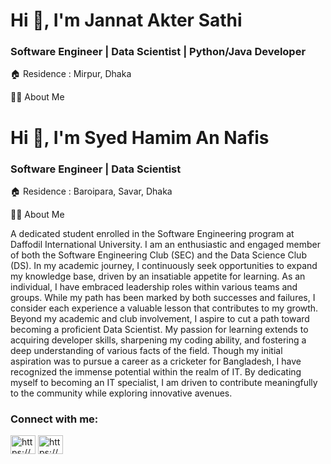 <h1 align="left">Hi 👋, I'm Jannat Akter Sathi</h1>
<h3 align="left">Software Engineer | Data Scientist | Python/Java Developer</h3>

🏠 Residence : Mirpur, Dhaka

👨‍🏫 About Me

<h1 align="left">Hi 👋, I'm Syed Hamim An Nafis</h1>
<h3 align="left">Software Engineer | Data Scientist </h3>

🏠 Residence : Baroipara, Savar, Dhaka

👨‍🏫 About Me

A dedicated student enrolled in the Software Engineering program at Daffodil International University. I am an enthusiastic and engaged member of both the Software Engineering Club (SEC) and the Data Science Club (DS). In my academic journey, I continuously seek opportunities to expand my knowledge base, driven by an insatiable appetite for learning. As an individual, I have embraced leadership roles within various teams and groups. While my path has been marked by both successes and failures, I consider each experience a valuable lesson that contributes to my growth. Beyond my academic and club involvement, I aspire to cut a path toward becoming a proficient Data Scientist. My passion for learning extends to acquiring developer skills, sharpening my coding ability, and fostering a deep understanding of various facts of the field. Though my initial aspiration was to pursue a career as a cricketer for Bangladesh, I have recognized the immense potential within the realm of IT. By dedicating myself to becoming an IT specialist, I am driven to contribute meaningfully to the community while exploring innovative avenues.

<h3 align="left">Connect with me:</h3>
<p align="left">
<a href="https://bd.linkedin.com/in/jannat-sathi-193871265" target="blank"><img align="center" src="https://raw.githubusercontent.com/rahuldkjain/github-profile-readme-generator/master/src/images/icons/Social/linked-in-alt.svg" alt="https://bd.linkedin.com/in/jannat-sathi-193871265" height="30" width="40" /></a>
<a href="https://www.facebook.com/sanjida.sathi.12382" target="blank"><img align="center" src="https://raw.githubusercontent.com/rahuldkjain/github-profile-readme-generator/master/src/images/icons/Social/facebook.svg" alt="https://www.facebook.com/sanjida.sathi.12382" height="30" width="40" /></a>
</p>
